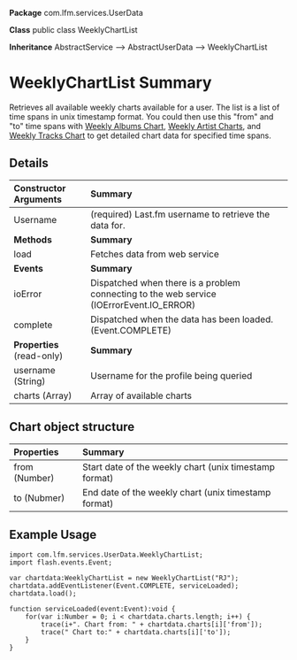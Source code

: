 **Package**      com.lfm.services.UserData

**Class**        public class WeeklyChartList

**Inheritance**  AbstractService --> AbstractUserData --> WeeklyChartList


# WeeklyChartList Summary #

Retrieves all available weekly charts available for a user. The list is a list of time spans in unix timestamp format. You could then use this "from" and "to" time spans with [Weekly Albums Chart](UserDataWeeklyAlbumsChart.md), [Weekly Artist Charts](UserDataWeeklyArtistsChart.md), and [Weekly Tracks Chart](UserDataWeeklyTracksChart.md) to get detailed chart data for specified time spans.


## Details ##

| **Constructor Arguments** | **Summary** |
|:--------------------------|:------------|
| Username                  | (required) Last.fm username to retrieve the data for. |
| **Methods**               | **Summary** |
| load                      | Fetches data from web service |
| **Events**                | **Summary** |
| ioError                   | Dispatched when there is a problem connecting to the web service (IOErrorEvent.IO\_ERROR) |
| complete                  | Dispatched when the data has been loaded. (Event.COMPLETE) |
| **Properties** (read-only) | **Summary** |
| username (String)         | Username for the profile being queried |
| charts (Array)            | Array of available charts |


## Chart object structure ##

| **Properties** | **Summary** |
|:---------------|:------------|
| from (Number)  | Start date of the weekly chart (unix timestamp format) |
| to (Nubmer)    | End date of the weekly chart (unix timestamp format) |


## Example Usage ##

```
import com.lfm.services.UserData.WeeklyChartList;
import flash.events.Event;

var chartdata:WeeklyChartList = new WeeklyChartList("RJ");
chartdata.addEventListener(Event.COMPLETE, serviceLoaded);
chartdata.load();

function serviceLoaded(event:Event):void {
    for(var i:Number = 0; i < chartdata.charts.length; i++) {
        trace(i+". Chart from: " + chartdata.charts[i]['from']);
        trace(" Chart to:" + chartdata.charts[i]['to']);
    }
}
```
